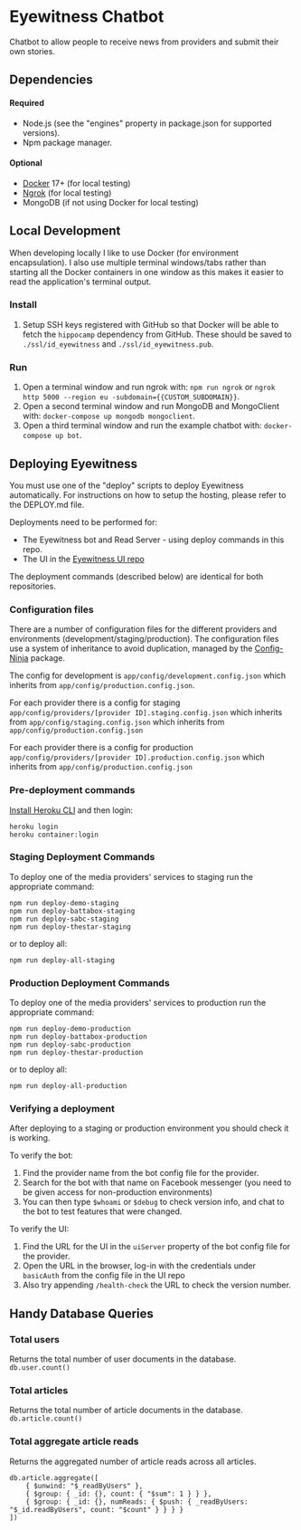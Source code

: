 # Eyewitness Chatbot
Chatbot to allow people to receive news from providers and submit their own stories.

## Dependencies

#### Required
* Node.js (see the "engines" property in package.json for supported versions).
* Npm package manager.

#### Optional
* [Docker](https://www.docker.com/community-edition#/download) 17+ (for local testing)
* [Ngrok](https://ngrok.com/) (for local testing)
* MongoDB (if not using Docker for local testing)

## Local Development
When developing locally I like to use Docker (for environment encapsulation). I also use multiple terminal windows/tabs rather than starting all the Docker containers in one window as this makes it easier to read the application's terminal output.

### Install

1. Setup SSH keys registered with GitHub so that Docker will be able to fetch the `hippocamp` dependency from GitHub.
These should be saved to `./ssl/id_eyewitness` and `./ssl/id_eyewitness.pub`.

### Run

1. Open a terminal window and run ngrok with: `npm run ngrok` or `ngrok http 5000 --region eu -subdomain={{CUSTOM_SUBDOMAIN}}`.
2. Open a second terminal window and run MongoDB and MongoClient with: `docker-compose up mongodb mongoclient`.
3. Open a third terminal window and run the example chatbot with: `docker-compose up bot`.

## Deploying Eyewitness
You must use one of the "deploy" scripts to deploy Eyewitness automatically. For instructions on how to setup the hosting, please refer to the DEPLOY.md file.

Deployments need to be performed for:

 - The Eyewitness bot and Read Server - using deploy commands in this repo.
 - The UI in the [Eyewitness UI repo](https://github.com/atchai/eyewitness-ui)
 
The deployment commands (described below) are identical for both repositories.

### Configuration files

There are a number of configuration files for the different providers and environments (development/staging/production). 
The configuration files use a system of inheritance to avoid duplication, managed by the [Config-Ninja](https://github.com/saikojosh/Config-Ninja) package.

The config for development is `app/config/development.config.json` which inherits from `app/config/production.config.json`.

For each provider there is a config for staging 
`app/config/providers/[provider ID].staging.config.json` which inherits from 
`app/config/staging.config.json` which inherits from
`app/config/production.config.json` 

For each provider there is a config for production 
`app/config/providers/[provider ID].production.config.json` which inherits from 
`app/config/production.config.json` 

### Pre-deployment commands

[Install Heroku CLI](https://cli.heroku.com) and then login:

```
heroku login
heroku container:login
```

### Staging Deployment Commands
To deploy one of the media providers' services to staging run the appropriate command:

```
npm run deploy-demo-staging
npm run deploy-battabox-staging
npm run deploy-sabc-staging
npm run deploy-thestar-staging
```
or to deploy all:

```
npm run deploy-all-staging
```

### Production Deployment Commands
To deploy one of the media providers' services to production run the appropriate command:

```
npm run deploy-demo-production
npm run deploy-battabox-production
npm run deploy-sabc-production
npm run deploy-thestar-production
```

or to deploy all:

```
npm run deploy-all-production
```

### Verifying a deployment

After deploying to a staging or production environment you should check it is working.

To verify the bot: 

1. Find the provider name from the bot config file for the provider.
2. Search for the bot with that name on Facebook messenger (you need to be given access for non-production environments)
3. You can then type `$whoami` or `$debug` to check version info, and chat to the bot to test features that were changed.

To verify the UI:

1. Find the URL for the UI in the `uiServer` property of the bot config file for the provider.
2. Open the URL in the browser, log-in with the credentials under `basicAuth` from the config file in the UI repo
3. Also try appending `/health-check` the URL to check the version number.

## Handy Database Queries

### Total users
Returns the total number of user documents in the database.
`db.user.count()`

### Total articles
Returns the total number of article documents in the database.
`db.article.count()`

### Total aggregate article reads
Returns the aggregated number of article reads across all articles.
```
db.article.aggregate([
    { $unwind: "$_readByUsers" },
    { $group: { _id: {}, count: { "$sum": 1 } } },
    { $group: { _id: {}, numReads: { $push: { _readByUsers: "$_id.readByUsers", count: "$count" } } } }
])
```
